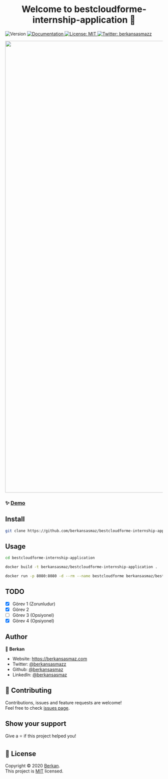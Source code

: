 <h1 align="center">Welcome to bestcloudforme-internship-application 👋</h1>
<p>
  <img alt="Version" src="https://img.shields.io/badge/version-1.0.0-blue.svg?cacheSeconds=2592000" />
  <a href="https://github.com/berkansasmaz/bestcloudforme-internship-application/blob/master/README.md" target="_blank">
    <img alt="Documentation" src="https://img.shields.io/badge/documentation-yes-brightgreen.svg" />
  </a>
  <a href="https://github.com/berkansasmaz/bestcloudforme-internship-application/blob/master/LICENSE" target="_blank">
    <img alt="License: MIT" src="https://img.shields.io/badge/License-MIT-yellow.svg" />
  </a>
  <a href="https://twitter.com/berkansasmazz" target="_blank">
    <img alt="Twitter: berkansasmazz" src="https://img.shields.io/twitter/follow/berkansasmazz.svg?style=social" />
  </a>
</p>

<p align="center">
<img width="1440" alt="Ekran Resmi 2020-03-30 20 42 50" src="https://user-images.githubusercontent.com/31216880/77944141-17b4ba80-72c7-11ea-8f84-a94006c207e7.png">
</p>

### ✨ [Demo](http://3.8.56.230/)

## Install

```sh
git clone https://github.com/berkansasmaz/bestcloudforme-internship-application.git
```

## Usage

```sh
cd bestcloudforme-internship-application

docker build -t berkansasmaz/bestcloudforme-internship-application .

docker run -p 8080:8080 -d --rm --name bestcloudforme berkansasmaz/bestcloudforme-internship-application
```

## TODO
-[x] Görev 1 (Zorunludur)
-[x] Görev 2
-[ ] Görev 3 (Opsiyonel)
-[x] Görev 4 (Opsiyonel)

## Author

👤 **Berkan**

* Website: https://berkansasmaz.com
* Twitter: [@berkansasmazz](https://twitter.com/berkansasmazz)
* Github: [@berkansasmaz](https://github.com/berkansasmaz)
* LinkedIn: [@berkansasmaz](https://linkedin.com/in/berkansasmaz)

## 🤝 Contributing

Contributions, issues and feature requests are welcome!<br />Feel free to check [issues page](https://github.com/berkansasmaz/bestcloudforme-internship-application/issues). 

## Show your support

Give a ⭐️ if this project helped you!

## 📝 License

Copyright © 2020 [Berkan](https://github.com/berkansasmaz).<br />
This project is [MIT](https://github.com/berkansasmaz/bestcloudforme-internship-application/blob/master/LICENSE) licensed.
